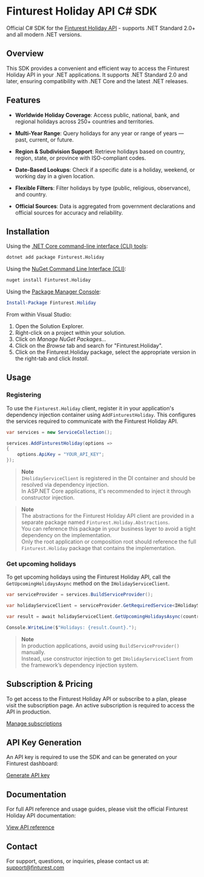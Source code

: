 # Finturest Holiday API C# SDK

Official C# SDK for the [Finturest Holiday API](https://finturest.com/products/holiday-api) - supports .NET Standard 2.0+ and all modern .NET versions.

## Overview

This SDK provides a convenient and efficient way to access the Finturest Holiday API in your .NET applications. It supports .NET Standard 2.0 and later, ensuring compatibility with .NET Core and the latest .NET releases.

## Features

- **Worldwide Holiday Coverage**: Access public, national, bank, and regional holidays across 250+ countries and territories.

- **Multi-Year Range**: Query holidays for any year or range of years — past, current, or future.

- **Region & Subdivision Support**: Retrieve holidays based on country, region, state, or province with ISO-compliant codes.

- **Date-Based Lookups**: Check if a specific date is a holiday, weekend, or working day in a given location.

- **Flexible Filters**: Filter holidays by type (public, religious, observance), and country.

- **Official Sources**: Data is aggregated from government declarations and official sources for accuracy and reliability.

## Installation

Using the [.NET Core command-line interface (CLI) tools](https://learn.microsoft.com/en-us/dotnet/core/tools/):

```sh
dotnet add package Finturest.Holiday
```

Using the [NuGet Command Line Interface (CLI)](https://docs.microsoft.com/en-us/nuget/tools/nuget-exe-cli-reference):

```sh
nuget install Finturest.Holiday
```

Using the [Package Manager Console](https://docs.microsoft.com/en-us/nuget/tools/package-manager-console):

```powershell
Install-Package Finturest.Holiday
```

From within Visual Studio:

1. Open the Solution Explorer.
2. Right-click on a project within your solution.
3. Click on _Manage NuGet Packages..._
4. Click on the _Browse_ tab and search for "Finturest.Holiday".
5. Click on the Finturest.Holiday package, select the appropriate version in the
   right-tab and click _Install_.

## Usage

### Registering

To use the `Finturest.Holiday` client, register it in your application's dependency injection container using `AddFinturestHoliday`. This configures the services required to communicate with the Finturest Holiday API.

```C#
var services = new ServiceCollection();

services.AddFinturestHoliday(options =>
{
    options.ApiKey = "YOUR_API_KEY";
});
```

> **Note**  
> `IHolidayServiceClient` is registered in the DI container and should be resolved via dependency injection.  
> In ASP.NET Core applications, it's recommended to inject it through constructor injection.

> **Note**  
> The abstractions for the Finturest Holiday API client are provided in a separate package named `Finturest.Holiday.Abstractions`.  
> You can reference this package in your business layer to avoid a tight dependency on the implementation.  
> Only the root application or composition root should reference the full `Finturest.Holiday` package that contains the implementation.

### Get upcoming holidays

To get upcoming holidays using the Finturest Holiday API, call the `GetUpcomingHolidaysAsync` method on the `IHolidayServiceClient`.

```C#
var serviceProvider = services.BuildServiceProvider();

var holidayServiceClient = serviceProvider.GetRequiredService<IHolidayServiceClient>();

var result = await holidayServiceClient.GetUpcomingHolidaysAsync(countryCode: "PL", days: 365, type: HolidayType.Public);

Console.WriteLine($"Holidays: {result.Count}.");
```

> **Note**  
> In production applications, avoid using `BuildServiceProvider()` manually.  
> Instead, use constructor injection to get `IHolidayServiceClient` from the framework’s dependency injection system.

## Subscription & Pricing

To get access to the Finturest Holiday API or subscribe to a plan, please visit the subscription page. An active subscription is required to access the API in production.

[Manage subscriptions](https://finturest.com/dashboard/subscriptions)

## API Key Generation

An API key is required to use the SDK and can be generated on your Finturest dashboard:

[Generate API key](https://finturest.com/dashboard/access-tokens)

## Documentation

For full API reference and usage guides, please visit the official Finturest Holiday API documentation:

[View API reference](https://api.finturest.com/docs/#tag/holiday)

## Contact

For support, questions, or inquiries, please contact us at: [support@finturest.com](mailto:support@finturest.com)
